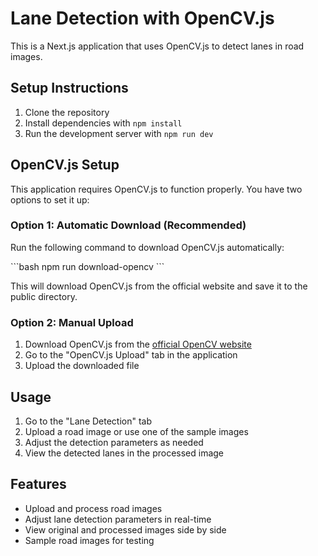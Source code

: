 # Lane Detection with OpenCV.js

This is a Next.js application that uses OpenCV.js to detect lanes in road images.

## Setup Instructions

1. Clone the repository
2. Install dependencies with `npm install`
3. Run the development server with `npm run dev`

## OpenCV.js Setup

This application requires OpenCV.js to function properly. You have two options to set it up:

### Option 1: Automatic Download (Recommended)

Run the following command to download OpenCV.js automatically:

\`\`\`bash
npm run download-opencv
\`\`\`

This will download OpenCV.js from the official website and save it to the public directory.

### Option 2: Manual Upload

1. Download OpenCV.js from the [official OpenCV website](https://docs.opencv.org/4.5.5/opencv.js)
2. Go to the "OpenCV.js Upload" tab in the application
3. Upload the downloaded file

## Usage

1. Go to the "Lane Detection" tab
2. Upload a road image or use one of the sample images
3. Adjust the detection parameters as needed
4. View the detected lanes in the processed image

## Features

- Upload and process road images
- Adjust lane detection parameters in real-time
- View original and processed images side by side
- Sample road images for testing
